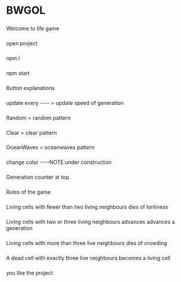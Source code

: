 # BWGOL

###
Welcome to life game 

###
open project
###
npm i
###
npm start


###
Button explanations
###
update every ---- = update speed of generation
###
Random = random pattern
###
Clear = clear pattern
###
OceanWaves =  oceanwaves pattern
###
change color ----NOTE:under construction
###
Generation counter at top

###
Rules of the game
###
Living cells with fewer than two living neighbours dies of lonliness
###
Living cells with two or three living neighbours advances advances a generation
###
Living cells with more than three live neighbours dies of crowding
###
A dead cell with exactly three live neighbours becomes a living cell
###
 you like the project 



